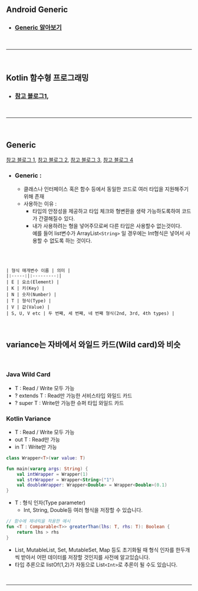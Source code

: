## Android Generic
* ### [Generic 알아보기](#generic)

<br>

----

<br>

## Kotlin 함수형 프로그래밍
* ### [참고 블로그1](https://medium.com/@sket8993/kotlin-%ED%95%A8%EC%88%98%ED%98%95-%ED%94%84%EB%A1%9C%EA%B7%B8%EB%9E%98%EB%B0%8D-%EC%B4%88%EA%B0%84%EB%8B%A8-%EC%9D%B4%ED%95%B4%ED%95%98%EA%B8%B0-4dbf36dfc9a7),

<br>

----

<br>

## Generic

[참고 블로그 1](https://medium.com/mj-studio/%EC%BD%94%ED%8B%80%EB%A6%B0-%EC%A0%9C%EB%84%A4%EB%A6%AD-in-out-3b809869610e), [참고 블로그 2](https://iosroid.tistory.com/70), [참고 블로그 3](https://mrgamza.tistory.com/419), [참고 블로그 4](https://lcw126.tistory.com/336?category=815752)

* ### Generic : 
    * 클래스나 인터페이스 혹은 함수 등에서 동일한 코드로 여러 타입을 지원해주기 위해 존재
    * 사용하는 이유 :
        * 타입의 안정성을 제공하고 타입 체크와 형변환을 생략 가능하도록하여 코드가 간결해질수 있다.
        * 내가 사용하려는 형을 넣어주므로써 다른 타입은 사용할수 없는것이다.
        <br>예를 들어 list변수가 ArrayList```<String>``` 일 경우에는 Int형식은 넣어서 사용할 수 없도록 하는 것이다.
<br>    
<br>

    | 형식 매개변수 이름 | 의미 |
    |:-----:|:---------:|
    | E | 요소(Element) |
    | K	| 키(Key) |
    | N	| 숫자(Number) |
    | T | 형식(Type) |
    | V	| 값(Value) |
    | S, U, V etc | 두 번째, 세 번째, 네 번째 형식(2nd, 3rd, 4th types) |

<br>

## variance는 자바에서 와일드 카드(Wild card)와 비슷
<br>

### Java Wild Card
* T : Read / Write 모두 가능
* ? extends T : Read만 가능한 서비스타입 와일드 카드
* ? super T : Write만 가능한 슈퍼 타입 와일드 카드

### Kotlin Variance
* T : Read / Write 모두 가능
* out T : Read만 가능
* in T : Write만 가능

```kotlin
class Wrapper<T>(var value: T)

fun main(vararg args: String) {
    val intWrapper = Wrapper(1)
    val strWrapper = Wrapper<String>("1")
    val doubleWrapper: Wrapper<Double> = Wrapper<Double>(0.1)
}
```
* T : 형식 인자(Type parameter)
    * Int, String, Double등 여러 형식을 저장할 수 있습니다.

```kotlin
// 함수에 제네릭을 적용한 예시
fun <T : Comparable<T>> greaterThan(lhs: T, rhs: T): Boolean {
    return lhs > rhs
}
```
* List, MutableList, Set, MutableSet, Map 등도 초기화될 때 형식 인자를 한두개씩 받아서 어떤 데이터를 저장할 것인지를 사전에 알고있습니다.
* 타입 추론으로 listOf(1,2)가 자동으로 List```<Int>```로 추론이 될 수도 있습니다.

<br>

---

<br>

